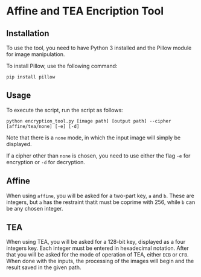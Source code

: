 # Affine and TEA Encription Tool

## Installation

To use the tool, you need to have Python 3 installed and the Pillow module for image manipulation. 

To install Pillow, use the following command:

`pip install pillow`

## Usage

To execute the script, run the script as follows:

`python encryption_tool.py [image path] [output path] --cipher [affine/tea/none] [-e] [-d]`

Note that there is a `none` mode, in which the input image will simply be displayed.

If a cipher other than `none` is chosen, you need to use either the flag `-e` for encryption or `-d` for decryption.

## Affine

When using `affine`, you will be asked for a two-part key, `a` and `b`. These are integers, but `a` has the restraint thatit must be coprime with 256, while `b` can be any chosen integer.

## TEA

When using TEA, you will be asked for a 128-bit key, displayed as a four integers key. Each integer must be entered in hexadecimal notation.
After that you will be asked for the mode of operation of TEA, either `ECB` or `CFB`. When done with the inputs, the processing of the images will begin and the result saved in the given path.

